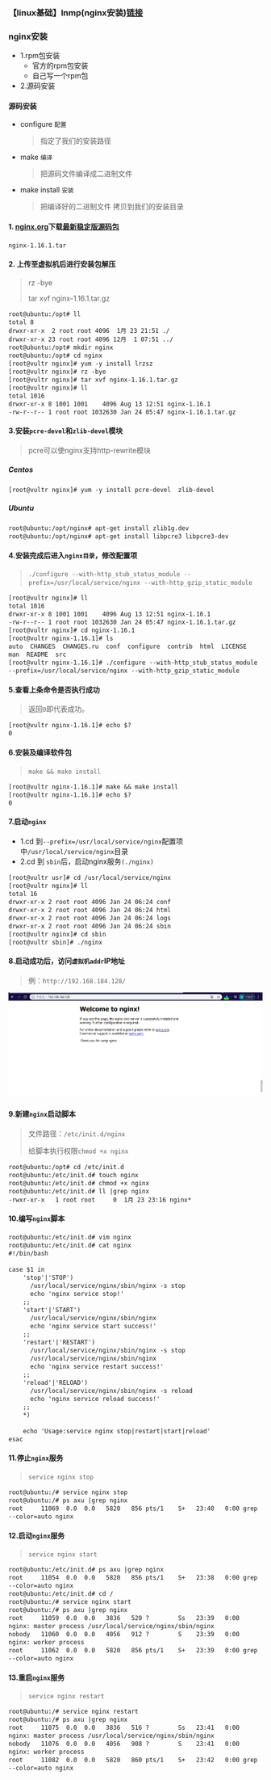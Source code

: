 ### 【linux基础】lnmp(nginx安装)[链接](https://www.jianshu.com/p/caa57355175a)

### nginx安装
* 1.rpm包安装
    * 官方的rpm包安装
    * 自己写一个rpm包
* 2.源码安装

#### 源码安装
* configure `配置`
    > 指定了我们的安装路径
* make      `编译`
    > 把源码文件编译成二进制文件
* make install `安装`
    > 把编译好的二进制文件 拷贝到我们的安装目录


#### 1. [nginx.org](http://nginx.org/)下载[最新稳定版源码包](http://nginx.org/en/download.html)
```
nginx-1.16.1.tar
```

#### 2. 上传至虚拟机后进行安装包解压
> rz -bye
>
> tar xvf nginx-1.16.1.tar.gz 
```
root@ubuntu:/opt# ll
total 8
drwxr-xr-x  2 root root 4096  1月 23 21:51 ./
drwxr-xr-x 23 root root 4096 12月  1 07:51 ../
root@ubuntu:/opt# mkdir nginx
root@ubuntu:/opt# cd nginx
[root@vultr nginx]# yum -y install lrzsz
[root@vultr nginx]# rz -bye
[root@vultr nginx]# tar xvf nginx-1.16.1.tar.gz 
[root@vultr nginx]# ll
total 1016
drwxr-xr-x 8 1001 1001    4096 Aug 13 12:51 nginx-1.16.1
-rw-r--r-- 1 root root 1032630 Jan 24 05:47 nginx-1.16.1.tar.gz
```


#### 3.安装`pcre-devel`和`zlib-devel`模块
> pcre可以使nginx支持http-rewrite模块

##### Centos
```
[root@vultr nginx]# yum -y install pcre-devel  zlib-devel
```

##### Ubuntu
```
root@ubuntu:/opt/nginx# apt-get install zlib1g.dev
root@ubuntu:/opt/nginx# apt-get install libpcre3 libpcre3-dev
```

#### 4.安装完成后进入`nginx目录`，修改配置项
> `./configure --with-http_stub_status_module --prefix=/usr/local/service/nginx --with-http_gzip_static_module` 
```
[root@vultr nginx]# ll
total 1016
drwxr-xr-x 8 1001 1001    4096 Aug 13 12:51 nginx-1.16.1
-rw-r--r-- 1 root root 1032630 Jan 24 05:47 nginx-1.16.1.tar.gz
[root@vultr nginx]# cd nginx-1.16.1
[root@vultr nginx-1.16.1]# ls
auto  CHANGES  CHANGES.ru  conf  configure  contrib  html  LICENSE  man  README  src
[root@vultr nginx-1.16.1]# ./configure --with-http_stub_status_module --prefix=/usr/local/service/nginx --with-http_gzip_static_module
```

#### 5.查看上条命令是否执行成功
> 返回`0`即代表成功。
```
[root@vultr nginx-1.16.1]# echo $?
0
```

#### 6.安装及编译软件包
> `make && make install`
```
[root@vultr nginx-1.16.1]# make && make install
[root@vultr nginx-1.16.1]# echo $?
0
```

#### 7.启动`nginx`
* 1.cd 到`--prefix=/usr/local/service/nginx`配置项中`/usr/local/service/nginx`目录
* 2.cd 到 `sbin`后，启动nginx服务`(./nginx)`
```
[root@vultr usr]# cd /usr/local/service/nginx
[root@vultr nginx]# ll
total 16
drwxr-xr-x 2 root root 4096 Jan 24 06:24 conf
drwxr-xr-x 2 root root 4096 Jan 24 06:24 html
drwxr-xr-x 2 root root 4096 Jan 24 06:24 logs
drwxr-xr-x 2 root root 4096 Jan 24 06:24 sbin
[root@vultr nginx]# cd sbin
[root@vultr sbin]# ./nginx
```

#### 8.启动成功后，访问`虚拟机addr`IP地址
> 例：`http://192.168.184.128/`

![avatar](./src/24.png)

#### 9.新建`nginx`启动脚本
> 文件路径：`/etc/init.d/nginx`
>
> 给脚本执行权限`chmod +x nginx`
```
root@ubuntu:/opt# cd /etc/init.d
root@ubuntu:/etc/init.d# touch nginx
root@ubuntu:/etc/init.d# chmod +x nginx
root@ubuntu:/etc/init.d# ll |grep nginx
-rwxr-xr-x   1 root root     0  1月 23 23:16 nginx*
```

#### 10.编写`nginx`脚本
```
root@ubuntu:/etc/init.d# vim nginx
root@ubuntu:/etc/init.d# cat nginx
#!/bin/bash

case $1 in 
	'stop'|'STOP')
  	  /usr/local/service/nginx/sbin/nginx -s stop
	  echo 'nginx service stop!'
    ;;
	'start'|'START')
  	  /usr/local/service/nginx/sbin/nginx
	  echo 'nginx service start success!'
    ;; 
	'restart'|'RESTART')
  	  /usr/local/service/nginx/sbin/nginx -s stop
  	  /usr/local/service/nginx/sbin/nginx
	  echo 'nginx service restart success!' 
    ;;
	'reload'|'RELOAD')
  	  /usr/local/service/nginx/sbin/nginx -s reload
	  echo 'nginx service reload success!'
    ;;
    *)

	echo 'Usage:service nginx stop|restart|start|reload'
esac
```

#### 11.停止`nginx`服务
> `service nginx stop`
```
root@ubuntu:/# service nginx stop
root@ubuntu:/# ps axu |grep nginx
root     11069  0.0  0.0   5820   856 pts/1    S+   23:40   0:00 grep --color=auto nginx
```

#### 12.启动`nginx`服务
> `service nginx start`
```
root@ubuntu:/etc/init.d# ps axu |grep nginx
root     11054  0.0  0.0   5820   856 pts/1    S+   23:38   0:00 grep --color=auto nginx
root@ubuntu:/etc/init.d# cd /
root@ubuntu:/# service nginx start
root@ubuntu:/# ps axu |grep nginx
root     11059  0.0  0.0   3836   520 ?        Ss   23:39   0:00 nginx: master process /usr/local/service/nginx/sbin/nginx
nobody   11060  0.0  0.0   4056   912 ?        S    23:39   0:00 nginx: worker process              
root     11062  0.0  0.0   5820   856 pts/1    S+   23:39   0:00 grep --color=auto nginx
```

#### 13.重启`nginx`服务
> `service nginx restart`
```
root@ubuntu:/# service nginx restart
root@ubuntu:/# ps axu |grep nginx
root     11075  0.0  0.0   3836   516 ?        Ss   23:41   0:00 nginx: master process /usr/local/service/nginx/sbin/nginx
nobody   11076  0.0  0.0   4056   908 ?        S    23:41   0:00 nginx: worker process              
root     11082  0.0  0.0   5820   860 pts/1    S+   23:42   0:00 grep --color=auto nginx
```
